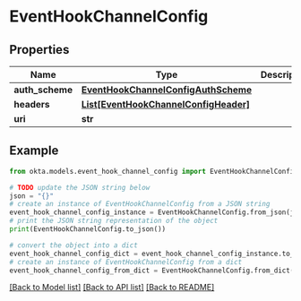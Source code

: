 # EventHookChannelConfig


## Properties

Name | Type | Description | Notes
------------ | ------------- | ------------- | -------------
**auth_scheme** | [**EventHookChannelConfigAuthScheme**](EventHookChannelConfigAuthScheme.md) |  | [optional] 
**headers** | [**List[EventHookChannelConfigHeader]**](EventHookChannelConfigHeader.md) |  | [optional] 
**uri** | **str** |  | [optional] 

## Example

```python
from okta.models.event_hook_channel_config import EventHookChannelConfig

# TODO update the JSON string below
json = "{}"
# create an instance of EventHookChannelConfig from a JSON string
event_hook_channel_config_instance = EventHookChannelConfig.from_json(json)
# print the JSON string representation of the object
print(EventHookChannelConfig.to_json())

# convert the object into a dict
event_hook_channel_config_dict = event_hook_channel_config_instance.to_dict()
# create an instance of EventHookChannelConfig from a dict
event_hook_channel_config_from_dict = EventHookChannelConfig.from_dict(event_hook_channel_config_dict)
```
[[Back to Model list]](../README.md#documentation-for-models) [[Back to API list]](../README.md#documentation-for-api-endpoints) [[Back to README]](../README.md)


